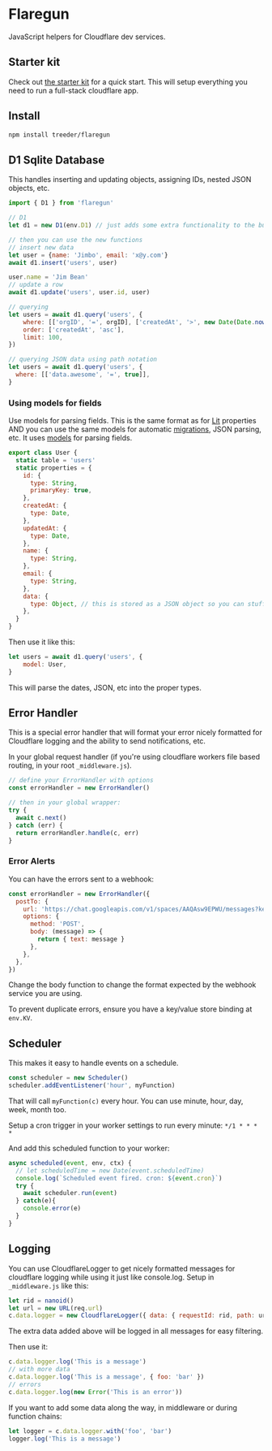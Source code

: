 # Flaregun

JavaScript helpers for Cloudflare dev services.

## Starter kit

Check out [the starter kit](https://github.com/treeder/flaregun-starter) for a quick start. This will setup everything you need to run a full-stack cloudflare app.

## Install

```sh
npm install treeder/flaregun
```

## D1 Sqlite Database

This handles inserting and updating objects, assigning IDs, nested JSON objects, etc.

```js
import { D1 } from 'flaregun'

// D1
let d1 = new D1(env.D1) // just adds some extra functionality to the built in d1 interface, you can still use it just as you normally would too.

// then you can use the new functions
// insert new data
let user = {name: 'Jimbo', email: 'x@y.com'}
await d1.insert('users', user)

user.name = 'Jim Bean'
// update a row
await d1.update('users', user.id, user)

// querying
let users = await d1.query('users', {
    where: [['orgID', '=', orgID], ['createdAt', '>', new Date(Date.now() - 48 * 60 * 60 * 1000)]],
    order: ['createdAt', 'asc'],
    limit: 100,
})

// querying JSON data using path notation
let users = await d1.query('users', {
  where: [['data.awesome', '=', true]],
}
```

### Using models for fields

Use models for parsing fields. This is the same format as for [Lit](https://lit.dev) properties AND you can use the
same models for automatic [migrations](https://github.com/treeder/migrations), JSON parsing, etc. It uses
[models](https://github.com/treeder/models) for parsing fields.

```js
export class User {
  static table = 'users'
  static properties = {
    id: {
      type: String,
      primaryKey: true,
    },
    createdAt: {
      type: Date,
    },
    updatedAt: {
      type: Date,
    },
    name: {
      type: String,
    },
    email: {
      type: String,
    },
    data: {
      type: Object, // this is stored as a JSON object so you can stuff anything in here and still query on it.
    },
  }
}
```

Then use it like this:

```js
let users = await d1.query('users', {
    model: User,
}
```

This will parse the dates, JSON, etc into the proper types.

## Error Handler

This is a special error handler that will format your error nicely formatted for Cloudflare logging and
the ability to send notifications, etc.

In your global request handler (if you're using cloudflare workers file based routing, in your root `_middleware.js`).

```js
// define your ErrorHandler with options
const errorHandler = new ErrorHandler()

// then in your global wrapper:
try {
  await c.next()
} catch (err) {
  return errorHandler.handle(c, err)
}
```

### Error Alerts

You can have the errors sent to a webhook:

```js
const errorHandler = new ErrorHandler({
  postTo: {
    url: 'https://chat.googleapis.com/v1/spaces/AAQAsw9EPWU/messages?key=X&token=Y',
    options: {
      method: 'POST',
      body: (message) => {
        return { text: message }
      },
    },
  },
})
```

Change the body function to change the format expected by the webhook service you are using.

To prevent duplicate errors, ensure you have a key/value store binding at `env.KV`.

## Scheduler

This makes it easy to handle events on a schedule.

```js
const scheduler = new Scheduler()
scheduler.addEventListener('hour', myFunction)
```

That will call `myFunction(c)` every hour. You can use minute, hour, day, week, month too.

Setup a cron trigger in your worker settings to run every minute: `*/1 * * * *`

And add this scheduled function to your worker:

```js
async scheduled(event, env, ctx) {
  // let scheduledTime = new Date(event.scheduledTime)
  console.log(`Scheduled event fired. cron: ${event.cron}`)
  try {
    await scheduler.run(event)
  } catch(e){
    console.error(e)
  }
}
```

## Logging

You can use CloudflareLogger to get nicely formatted messages for cloudflare logging while
using it just like console.log. Setup in `_middleware.js` like this:

```js
let rid = nanoid()
let url = new URL(req.url)
c.data.logger = new CloudflareLogger({ data: { requestId: rid, path: url.pathname } })
```

The extra data added above will be logged in all messages for easy filtering.

Then use it:

```js
c.data.logger.log('This is a message')
// with more data
c.data.logger.log('This is a message', { foo: 'bar' })
// errors
c.data.logger.log(new Error('This is an error'))
```

If you want to add some data along the way, in middleware or during function chains:

```js
let logger = c.data.logger.with('foo', 'bar')
logger.log('This is a message')
```
